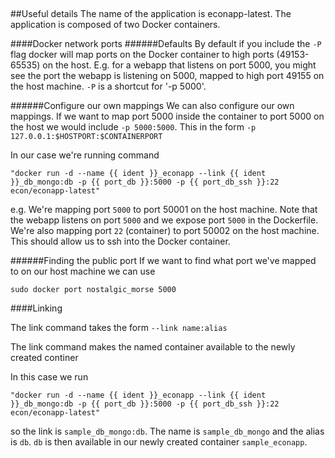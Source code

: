 ##

##Useful details
The name of the application is econapp-latest. The application is composed
of two Docker containers. 

####Docker network ports
######Defaults
By default if you include the `-P` flag docker will map ports on the Docker
container to high ports (49153-65535) on the host. E.g. for a webapp that listens on port
5000, you might see the port the webapp is listening on 5000, mapped to high
port 49155 on the host machine. `-P` is a shortcut for '-p 5000'.

######Configure our own mappings
We can also configure our own mappings. If we want to map port 5000 inside
the container to port 5000 on the host we would include `-p 5000:5000`. This in
the form `-p 127.0.0.1:$HOSTPORT:$CONTAINERPORT`

In our case we're running command 
```
"docker run -d --name {{ ident }}_econapp --link {{ ident }}_db_mongo:db -p {{ port_db }}:5000 -p {{ port_db_ssh }}:22 econ/econapp-latest"
```
e.g. We're mapping port `5000` to port 50001 on the host machine. Note that the
webapp listens on port `5000` and we expose port `5000` in the Dockerfile. 
We're also mapping port `22` (container) to port 50002 on the host machine. 
This should allow us to ssh into the Docker container.


######Finding the public port
If we want to find what port we've mapped to on our host machine we can use

`sudo docker port nostalgic_morse 5000`

####Linking

The link command takes the form `--link name:alias`

The link command makes the named container available to the newly created
continer

In this case we run

```
"docker run -d --name {{ ident }}_econapp --link {{ ident }}_db_mongo:db -p {{ port_db }}:5000 -p {{ port_db_ssh }}:22 econ/econapp-latest"
```
so the link is `sample_db_mongo:db`. The name is `sample_db_mongo` and the 
alias is `db`. `db` is then available in our newly created container 
`sample_econapp`.